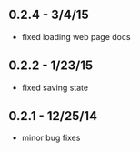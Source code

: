 ## 0.2.4 - 3/4/15
* fixed loading web page docs

## 0.2.2 - 1/23/15
* fixed saving state

## 0.2.1 - 12/25/14
* minor bug fixes
